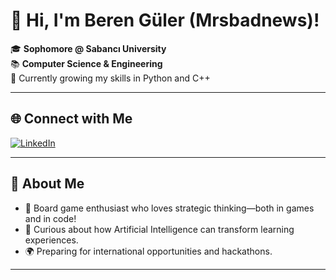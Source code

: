 # 👋 Hi, I'm Beren Güler (Mrsbadnews)!

🎓 **Sophomore @ Sabancı University**  
📚 **Computer Science & Engineering**  
🌱 Currently growing my skills in Python and C++

---

## 🌐 Connect with Me

[![LinkedIn](https://img.shields.io/badge/LinkedIn-blue?logo=linkedin&logoColor=white)](https://www.linkedin.com/in/beren-güler)

---

## 🚀 About Me

- 🎲 Board game enthusiast who loves strategic thinking—both in games and in code!
- 🧠 Curious about how Artificial Intelligence can transform learning experiences.
- 🌍 Preparing for international opportunities and hackathons.



---

<!-- Optionally, you can add a GitHub Stats Card or Activity Graph here -->


<!--
**Mrsbadnews/Mrsbadnews** is a ✨ _special_ ✨ repository because its `README.md` (this file) appears on your GitHub profile.

Here are some ideas to get you started:

- 🔭 I’m currently working on ...
- 🌱 I’m currently learning ...
- 👯 I’m looking to collaborate on ...
- 🤔 I’m looking for help with ...
- 💬 Ask me about ...
- 📫 How to reach me: ...
- 😄 Pronouns: ...
- ⚡ Fun fact: ...
-->
